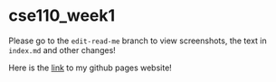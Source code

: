 # cse110_week1

Please go to the `edit-read-me` branch to view screenshots, the text in `index.md` and other changes!

Here is the [link](https://yashilvora19.github.io/cse110_week1/) to my github pages website!

